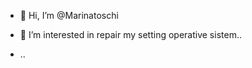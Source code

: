 - 👋 Hi, I’m @Marinatoschi
- 👀 I’m interested in repair my setting operative sistem..

- ..
  

<!---
Marinatoschi/Marinatoschi is a ✨ special ✨ repository because its `README.md` (this file) appears on your GitHub profile.
You can click the Preview link to take a look at your changes.
--->
